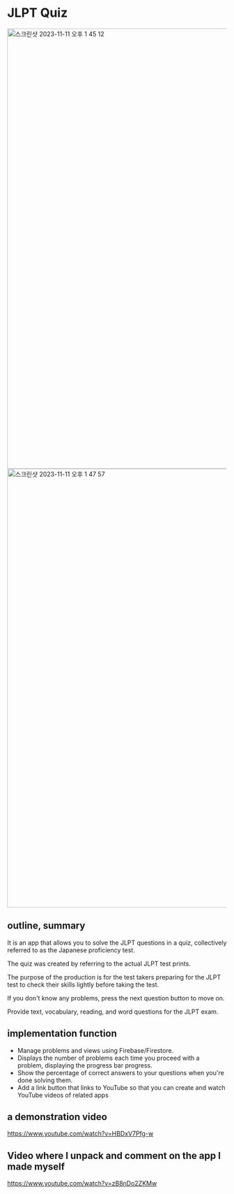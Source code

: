 # JLPT Quiz
<img width="1008" alt="스크린샷 2023-11-11 오후 1 45 12" src="https://github.com/Jamminssssss/JLPT-Quiz/assets/91593937/5181c1ff-245b-4700-9de1-0c466e1e5577">
<img width="1005" alt="스크린샷 2023-11-11 오후 1 47 57" src="https://github.com/Jamminssssss/JLPT-Quiz/assets/91593937/39bc3463-f4fd-475f-8b21-a545bfee0047">

## outline, summary

It is an app that allows you to solve the JLPT questions in a quiz, collectively referred to as the Japanese proficiency test.

The quiz was created by referring to the actual JLPT test prints.

The purpose of the production is for the test takers preparing for the JLPT test to check their skills lightly before taking the test.

If you don't know any problems, press the next question button to move on.

Provide text, vocabulary, reading, and word questions for the JLPT exam.

## implementation function

- Manage problems and views using Firebase/Firestore.
- Displays the number of problems each time you proceed with a problem, displaying the progress bar progress.
- Show the percentage of correct answers to your questions when you're done solving them.
- Add a link button that links to YouTube so that you can create and watch YouTube videos of related apps

## a demonstration video

https://www.youtube.com/watch?v=HBDxV7Pfg-w

## Video where I unpack and comment on the app I made myself

https://www.youtube.com/watch?v=zB8nDo2ZKMw
